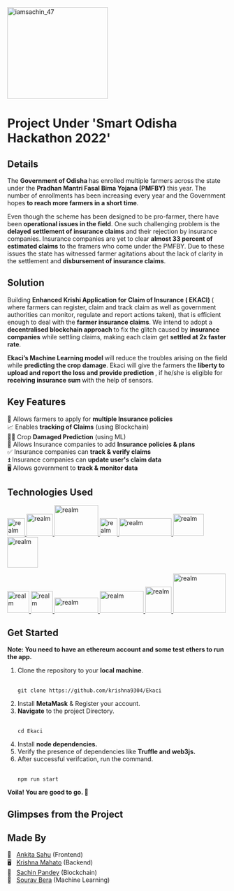 <img align="center" src="https://i.postimg.cc/FKQ9ZQsq/EKACI-By-Kalinga-Coders.png" alt="iamsachin_47" height="210" width="230" /> 

# Project Under 'Smart Odisha Hackathon 2022'

## Details
The <b>Government of Odisha </b>has enrolled multiple farmers across the state under the <b>Pradhan Mantri Fasal Bima Yojana (PMFBY)</b> this year. The number of enrollments has been increasing every year and the Government hopes <b>to reach more farmers in a short time</b>. 

Even though the scheme has been designed to be pro-farmer, there have been <b>operational issues in the field</b>. One such challenging problem is the <b>delayed settlement of insurance claims</b> and their rejection by insurance companies. Insurance companies are yet to clear <b>almost 33 percent of estimated claims</b> to the framers who come under the PMFBY.  Due to these issues the state has witnessed farmer agitations about the lack of clarity in the settlement and <b>disbursement of insurance claims</b>. <br>

## Solution
Building <b>Enhanced Krishi Application for Claim of Insurance ( EKACI) </b>( where farmers can register, claim and track claim as well as government authorities can monitor, regulate and report actions taken), that is efficient enough to deal with the <b>farmer insurance claims</b>.
We intend to adopt a <b> decentralised blockchain approach </b> to fix the glitch caused by <b>insurance companies</b> while settling claims, making each claim get <b>settled at 2x faster rate</b>. <br>

<b> Ekaci’s Machine Learning model </b> will reduce the troubles arising on the field while <b> predicting the crop damage</b>. Ekaci will give the farmers the <b> liberty to upload and report the loss and provide prediction </b>, if he/she is eligible for <b> receiving insurance sum </b> with the help of sensors.

## Key Features  
🤝 Allows farmers to apply for <b>multiple Insurance policies</b> <br>
📈 Enables <b>tracking of Claims</b> (using Blockchain) <br>
👩‍🌾 Crop <b> Damaged Prediction</b> (using ML) <br>
📄 Allows Insurance companies to add <b>Insurance policies & plans</b> <br>
✅ Insurance companies can <b> track & verify claims</b> <br>
⏫ Insurance companies can <b> update user's claim data </b> <br>
🖥️ Allows government to <b> track & monitor data</b> <br> 

## Technologies Used

<a href="#" target="_blank" rel="noreferrer"> <img src="https://upload.wikimedia.org/wikipedia/commons/thumb/9/99/Unofficial_JavaScript_logo_2.svg/1024px-Unofficial_JavaScript_logo_2.svg.png?20141107110902" alt="realm" width="40" height="40"/> </a>
<a href="#" target="_blank" rel="noreferrer"> <img src="https://www.drupal.org/files/project-images/screenshot_361.png" alt="realm" width="60" height="50"/> </a>
<a href="#" target="_blank" rel="noreferrer"> <img src="https://cdn.freebiesupply.com/logos/thumbs/2x/nodejs-1-logo.png" alt="realm" width="100" height="70"/> </a>
<a href="#" target="_blank" rel="noreferrer"> <img src="https://trufflesuite.com/assets/logo.png" alt="realm" width="40" height="40"/> </a>
<a href="#" target="_blank" rel="noreferrer"> <img src="https://www.allangray.co.za/globalassets/information-technology/npm.png" alt="realm" width="120" height="40"/> </a> 
<a href="#" target="_blank" rel="noreferrer"> <img src="https://technochords.com/wp-content/uploads/2021/07/react-js.png" alt="realm" width="70" height="50"/> </a>
<a href="#" target="_blank" rel="noreferrer"> <img src="https://www.ictdemy.com/images/5728/mdb.png" alt="realm" width="70" height="70"/> </a>

<a href="#" target="_blank" rel="noreferrer"> <img src="https://cdn.icon-icons.com/icons2/2107/PNG/512/file_type_vscode_icon_130084.png" alt="realm" width="50" height="50"/> </a>
<a href="#" target="_blank" rel="noreferrer"> <img src="https://expolab.org/ecs189f-fall-2020/Projects/Promise/images/remix.png" alt="realm" width="50" height="50"/> </a>
<a href="#" target="_blank" rel="noreferrer"> <img src="https://upload.wikimedia.org/wikipedia/commons/6/64/Expressjs.png" alt="realm" width="100" height="35"/> </a>
<a href="#" target="_blank" rel="noreferrer"> <img src="https://freepngimg.com/thumb/python_logo/5-2-python-logo-png-image.png" alt="realm" width="100" height="50"/> </a>
<a href="#" target="_blank" rel="noreferrer"> <img src="https://encrypted-tbn0.gstatic.com/images?q=tbn:ANd9GcQ9RK9G5Gp5VVyOibXr5sImLm0Gxe_wI59V0gL6NcIw&s" alt="realm" width="60" height="60"/> </a>
<a href="#" target="_blank" rel="noreferrer"> <img src="https://upload.wikimedia.org/wikipedia/commons/thumb/a/ab/TensorFlow_logo.svg/1200px-TensorFlow_logo.svg.png" alt="realm" width="120" height="90"/> </a>  <br>

## Get Started

<b>Note: You need to have an ethereum account and some test ethers to run the app.</b>
  <br>
  <ol>
<li>Clone the repository to your <b>local machine</b>.</li> <br>
  
```
git clone https://github.com/krishna9304/Ekaci
```
  
<li>Install <b>MetaMask</b> & Register your account.</li>
  
<li><b>Navigate</b> to the project Directory.</li>
<br>
  
```
cd Ekaci
```
  
<li>Install <b>node dependencies.</b></li>
<li>Verify the presence of dependencies like <b>Truffle and web3js. </b> </li>
<li> After successful verifcation, run the command. </li><br>
  
```
npm run start
```
</ol>

<b>Voila! You are good to go. 🥳 </b>  <br>

## Glimpses from the Project


## Made By
💬 &nbsp; <a href="https://github.com/SAHU-01" target="_blank" rel="noreferrer">Ankita Sahu</a> (Frontend) <br>
🖥️  &nbsp; <a href="https://github.com/krishna9304" target="_blank" rel="noreferrer">Krishna Mahato</a> (Backend) <br>
👕   &nbsp; <a href="https://github.com/skpandey885" target="_blank" rel="noreferrer">Sachin Pandey</a> (Blockchain) <br>
🚀   &nbsp; <a href="https://github.com/Zeo-shark" target="_blank" rel="noreferrer">Sourav Bera</a> (Machine Learning) <br>


